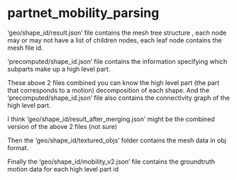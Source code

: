# partnet_mobility_parsing

‘geo/shape_id/result.json’  file contains the mesh tree structure , each node may or may not have a list of children nodes, each leaf node contains the mesh file id. 

‘precomputed/shape_id.json’ file contains the information specifying which subparts make up a high level part. 

These above 2 files combined you can know the high level part (the part that corresponds to a motion) decomposition of each shape. And the ‘precomputed/shape_id.json’  file also contains the connectivity graph of the high level part.  

I think ‘geo/shape_id/result_after_merging.json’ might be the combined version of the above 2 files (not sure)

Then the ‘geo/shape_id/textured_objs’ folder contains the mesh data in obj format.

Finally  the ‘geo/shape_id/mobility_v2.json’ file contains the groundtruth motion data for each high level part id
